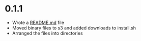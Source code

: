 
# 0.1.1

- Wrote a [README.md](./README.md) file
- Moved binary files to s3 and added downloads to install.sh
- Arranged the files into directories
